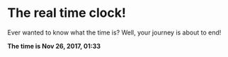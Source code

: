 # The real time clock!

Ever wanted to know what the time is? Well, your journey is about to end!

**The time is Nov 26, 2017, 01:33**